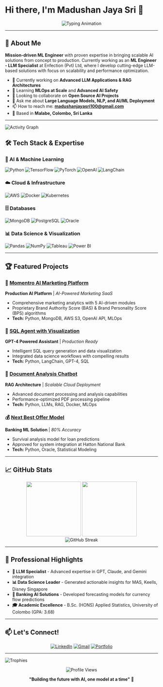 # Hi there, I'm Madushan Jaya Sri 👋

<div align="center">
  <img src="https://readme-typing-svg.herokuapp.com?font=Fira+Code&size=30&duration=3000&pause=1000&color=2196F3&center=true&vCenter=true&width=600&lines=ML+Engineer+%7C+LLM+Specialist;AI+%26+Data+Science+Expert;Building+the+Future+with+AI" alt="Typing Animation" />
</div>

---

## 🚀 About Me

**Mission-driven ML Engineer** with proven expertise in bringing scalable AI solutions from concept to production. Currently working as an **ML Engineer - LLM Specialist** at Enfection (Pvt) Ltd, where I develop cutting-edge LLM-based solutions with focus on scalability and performance optimization.

- 🔭 Currently working on **Advanced LLM Applications & RAG Architectures**
- 🌱 Learning **MLOps at Scale** and **Advanced AI Safety**
- 👯 Looking to collaborate on **Open Source AI Projects**
- 💬 Ask me about **Large Language Models, NLP, and AI/ML Deployment**
- 📫 How to reach me: **madushanjayasri100@gmail.com**
- 📍 Based in **Malabe, Colombo, Sri Lanka**

---

![Activity Graph](https://github-readme-activity-graph.vercel.app/graph?username=Madushan-Jaya-Sri&theme=tokyo-night)

## 🛠️ Tech Stack & Expertise

### 🤖 AI & Machine Learning
![Python](https://img.shields.io/badge/Python-Expert-3776AB?style=for-the-badge&logo=python&logoColor=white)
![TensorFlow](https://img.shields.io/badge/TensorFlow-FF6F00?style=for-the-badge&logo=tensorflow&logoColor=white)
![PyTorch](https://img.shields.io/badge/PyTorch-EE4C2C?style=for-the-badge&logo=pytorch&logoColor=white)
![OpenAI](https://img.shields.io/badge/OpenAI-412991?style=for-the-badge&logo=openai&logoColor=white)
![LangChain](https://img.shields.io/badge/LangChain-121212?style=for-the-badge&logo=chainlink&logoColor=white)

### ☁️ Cloud & Infrastructure
![AWS](https://img.shields.io/badge/AWS-232F3E?style=for-the-badge&logo=amazon-aws&logoColor=white)
![Docker](https://img.shields.io/badge/Docker-2496ED?style=for-the-badge&logo=docker&logoColor=white)
![Kubernetes](https://img.shields.io/badge/Kubernetes-326CE5?style=for-the-badge&logo=kubernetes&logoColor=white)

### 🗄️ Databases
![MongoDB](https://img.shields.io/badge/MongoDB-47A248?style=for-the-badge&logo=mongodb&logoColor=white)
![PostgreSQL](https://img.shields.io/badge/PostgreSQL-316192?style=for-the-badge&logo=postgresql&logoColor=white)
![Oracle](https://img.shields.io/badge/Oracle-F80000?style=for-the-badge&logo=oracle&logoColor=white)

### 📊 Data Science & Visualization
![Pandas](https://img.shields.io/badge/Pandas-150458?style=for-the-badge&logo=pandas&logoColor=white)
![NumPy](https://img.shields.io/badge/NumPy-013243?style=for-the-badge&logo=numpy&logoColor=white)
![Tableau](https://img.shields.io/badge/Tableau-E97627?style=for-the-badge&logo=tableau&logoColor=white)
![Power BI](https://img.shields.io/badge/Power_BI-F2C811?style=for-the-badge&logo=powerbi&logoColor=black)

---

## 🏆 Featured Projects

### 🎯 [Momentro AI Marketing Platform](https://github.com/Madushan-Jaya-Sri/momentro-ai)
**Production AI Platform** | *AI-Powered Marketing SaaS*
- Comprehensive marketing analytics with 5 AI-driven modules
- Proprietary Brand Authority Score (BAS) & Brand Personality Score (BPS) algorithms
- **Tech:** Python, MongoDB, AWS S3, OpenAI API, MLOps

### 🤖 [SQL Agent with Visualization](https://github.com/Madushan-Jaya-Sri/sql-agent-viz)
**GPT-4 Powered Assistant** | *Production Ready*
- Intelligent SQL query generation and data visualization
- Integrated data science workflows with compelling results
- **Tech:** Python, LangChain, GPT-4, SQL

### 📄 [Document Analysis Chatbot](https://github.com/Madushan-Jaya-Sri/doc-analysis-bot)
**RAG Architecture** | *Scalable Cloud Deployment*
- Advanced document processing and analysis capabilities
- Performance-optimized PDF processing pipeline
- **Tech:** Python, LLMs, RAG, Docker, MLOps

### 💰 [Next Best Offer Model](https://github.com/Madushan-Jaya-Sri/nbo-model)
**Banking ML Solution** | *80% Accuracy*
- Survival analysis model for loan predictions
- Approved for system integration at Hatton National Bank
- **Tech:** Python, Oracle, Statistical Modeling

---

## 📈 GitHub Stats

<div align="center">
  <img height="180em" src="https://github-readme-stats.vercel.app/api?username=Madushan-Jaya-Sri&show_icons=true&theme=tokyonight&include_all_commits=true&count_private=true"/>
  <img height="180em" src="https://github-readme-stats.vercel.app/api/top-langs/?username=Madushan-Jaya-Sri&layout=compact&langs_count=8&theme=tokyonight"/>
</div>

<div align="center">
  <img src="https://github-readme-streak-stats.herokuapp.com/?user=Madushan-Jaya-Sri&theme=tokyonight" alt="GitHub Streak" />
</div>

---

## 🌟 Professional Highlights

- **🎯 LLM Specialist** - Advanced expertise in GPT, Claude, and Gemini integration
- **📊 Data Science Leader** - Generated actionable insights for MAS, Keells, Disney Singapore
- **🏦 Banking AI Solutions** - Developed forecasting models for currency flow predictions
- **🎓 Academic Excellence** - B.Sc. (HONS) Applied Statistics, University of Colombo (GPA: 3.68)

---

## 📫 Let's Connect!

<div align="center">
  
[![LinkedIn](https://img.shields.io/badge/LinkedIn-0077B5?style=for-the-badge&logo=linkedin&logoColor=white)](https://linkedin.com/in/madushan-jaya-sri-59069b226/)
[![Gmail](https://img.shields.io/badge/Gmail-D14836?style=for-the-badge&logo=gmail&logoColor=white)](mailto:madushanjayasri100@gmail.com)
[![Portfolio](https://img.shields.io/badge/Portfolio-255E63?style=for-the-badge&logo=About.me&logoColor=white)](https://lucent-creponne-786061.netlify.app/)

</div>

---
![Trophies](https://github-profile-trophy.vercel.app/?username=Madushan-Jaya-Sri&theme=tokyonight&column=9)
<div align="center">
  <img src="https://komarev.com/ghpvc/?username=Madushan-Jaya-Sri&color=blue&style=flat-square&label=Profile+Views" alt="Profile Views" />
</div>

<div align="center">
  
**"Building the future with AI, one model at a time"** 🚀

</div>
